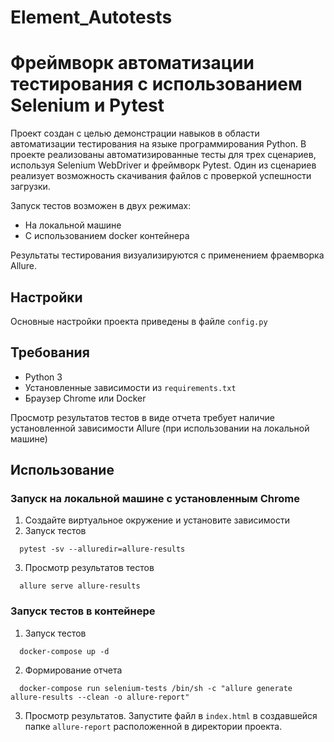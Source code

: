 # Element_Autotests
# Фреймворк автоматизации тестирования с использованием Selenium и Pytest
Проект создан с целью демонстрации навыков в области автоматизации тестирования на языке программирования Python. 
В проекте реализованы автоматизированные тесты для трех сценариев, используя Selenium WebDriver и фреймворк Pytest. 
Один из сценариев реализует возможность скачивания файлов с проверкой успешности загрузки.

Запуск тестов возможен в двух режимах:
* На локальной машине
* С использованием docker контейнера

Результаты тестирования визуализируются с применением фраемворка Allure.

## Настройки
Основные настройки проекта приведены в файле `config.py`

## Требования
* Python 3
* Установленные зависимости из `requirements.txt`
* Браузер Chrome или Docker

Просмотр результатов тестов в виде отчета требует наличие установленной зависимости Allure (при использовании на локальной машине)

## Использование
### Запуск на локальной машине с установленным Chrome
1. Создайте виртуальное окружение и установите зависимости
2. Запуск тестов
```shell
  pytest -sv --alluredir=allure-results
```
3. Просмотр результатов тестов
```shell
  allure serve allure-results
```
### Запуск тестов в контейнере
1. Запуск тестов
```shell
  docker-compose up -d
```
2. Формирование отчета
```shell
  docker-compose run selenium-tests /bin/sh -c "allure generate allure-results --clean -o allure-report"
```
3. Просмотр результатов. Запустите файл в `index.html` в создавшейся папке `allure-report` расположенной
в директории проекта.
